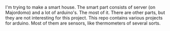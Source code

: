 I'm trying to make a smart house.
The smart part consists of server (on Majordomo) and a lot of arduino's. The most of it. There are other parts, but they are not interesting for this project.
This repo contains various projects for arduino. 
Most of them are sensors, like thermometers of several sorts.